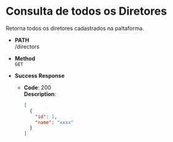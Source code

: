 # Consulta de todos os Diretores

Retorna todos os diretores cadastrados na paltaforma.

- **PATH** <br />
  /directors

- **Method** <br />
  `GET`

- **Success Response**

  - **Code**: 200 <br />
    **Description**:
    ```json
    [
      {
        "id": 1,
        "name": "xxxx"
      }
    ]
    ```
